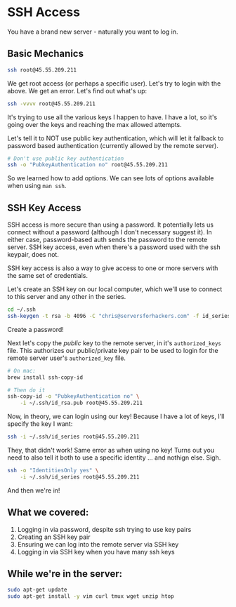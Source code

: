 # SSH Access

You have a brand new server - naturally you want to log in.

## Basic Mechanics

```bash
ssh root@45.55.209.211
```

We get root access (or perhaps a specific user). Let's try to login with the above. We get an error. Let's find out what's up:

```bash
ssh -vvvv root@45.55.209.211
```

It's trying to use all the various keys I happen to have. I have a lot, so it's going over the keys and reaching the max allowed attempts.

Let's tell it to NOT use public key authentication, which will let it fallback to password based authentication (currently allowed by the remote server).

```bash
# Don't use public key authentication
ssh -o "PubkeyAuthentication no" root@45.55.209.211
```

So we learned how to add options. We can see lots of options available when using `man ssh`.

## SSH Key Access

SSH access is more secure than using a password. It potentially lets us connect without a password (although I don't necessary suggest it). In either case, password-based auth sends the password to the remote server. SSH key access, even when there's a password used with the ssh keypair, does not.

SSH key access is also a way to give access to one or more servers with the same set of credentials.

Let's create an SSH key on our local computer, which we'll use to connect to this server and any other in the series.

```bash
cd ~/.ssh
ssh-keygen -t rsa -b 4096 -C "chris@serversforhackers.com" -f id_series
``` 

Create a password!

Next let's copy the *public* key to the remote server, in it's `authorized_keys` file. This authorizes our public/private key pair to be used to login for the remote server user's `authorized_key` file.

```bash
# On mac:
brew install ssh-copy-id

# Then do it
ssh-copy-id -o "PubkeyAuthentication no" \
    -i ~/.ssh/id_rsa.pub root@45.55.209.211
```

Now, in theory, we can login using our key! Because I have a lot of keys, I'll specify the key I want:

```bash
ssh -i ~/.ssh/id_series root@45.55.209.211
```

They, that didn't work! Same error as when using no key! Turns out you need to also tell it both to use a specific identity ... and nothign else. Sigh.

```bash
ssh -o "IdentitiesOnly yes" \
    -i ~/.ssh/id_series root@45.55.209.211
```

And then we're in!

## What we covered:

1. Logging in via password, despite ssh trying to use key pairs
2. Creating an SSH key pair
3. Ensuring we can log into the remote server via SSH key
4. Logging in via SSH key when you have many ssh keys


## While we're in the server:

```bash
sudo apt-get update
sudo apt-get install -y vim curl tmux wget unzip htop
```



